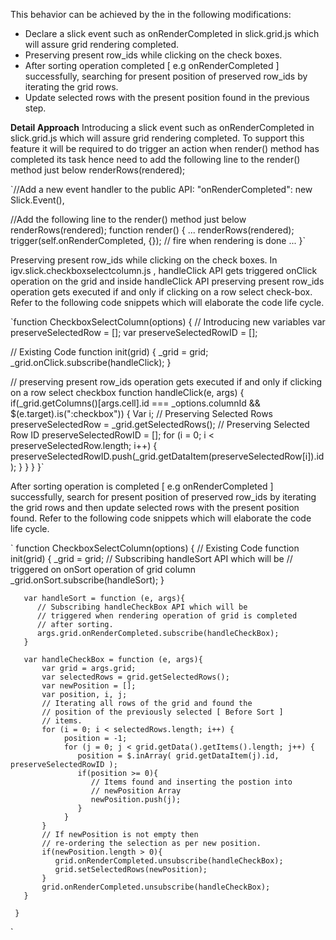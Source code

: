 This behavior can be achieved by the in the following modifications:
* Declare a slick event such as onRenderCompleted in slick.grid.js which will assure grid rendering completed.
* Preserving present row_ids while clicking on the check boxes.
* After sorting operation completed [ e.g onRenderCompleted  ] successfully, searching for present position of  preserved row_ids by iterating the grid rows.
* Update selected rows with the present position found in the previous step.

**Detail Approach**
Introducing a slick event such as onRenderCompleted in slick.grid.js which will assure grid rendering completed. To support this feature it will be required to do trigger an action when render() method has completed its task hence need to add the following line to the render() method just below renderRows(rendered);

`//Add a new event handler to the public API:
"onRenderCompleted":            new Slick.Event(),
 
//Add the following line to the render() method just below renderRows(rendered);
function render() {
    ...
    renderRows(rendered);
    trigger(self.onRenderCompleted, {}); // fire when rendering is done
    ...
}`

Preserving present row_ids while clicking on the check boxes. In igv.slick.checkboxselectcolumn.js , handleClick API gets triggered onClick operation on the grid and inside handleClick API preserving present row_ids operation gets executed if and only if clicking on a row select check-box. Refer to the following code snippets which will elaborate the code life cycle.

`function CheckboxSelectColumn(options) {
   // Introducing new variables
   var preserveSelectedRow = [];
   var preserveSelectedRowID = [];
  
   // Existing Code
   function init(grid) {
           _grid = grid;
           _grid.onClick.subscribe(handleClick);
       }
   
   // preserving present row_ids operation gets executed if and only if clicking on a row select checkbox
   function handleClick(e, args) {
       if(_grid.getColumns()[args.cell].id === _options.columnId && $(e.target).is(":checkbox")) {
           Var i;
           // Preserving Selected Rows
           preserveSelectedRow = _grid.getSelectedRows();
           // Preserving Selected Row ID
           preserveSelectedRowID = [];
           for (i = 0; i < preserveSelectedRow.length; i++) {
               preserveSelectedRowID.push(_grid.getDataItem(preserveSelectedRow[i]).id);
           }
       }
   }
}`

After sorting operation is completed [ e.g onRenderCompleted  ] successfully, search for present position of preserved row_ids by iterating the grid rows and then update selected rows with the present position found. Refer to the following code snippets which will elaborate the code life cycle.

`     function CheckboxSelectColumn(options) {
       // Existing Code
       function init(grid) {
            _grid = grid;
            // Subscribing handleSort API which will be
            // triggered on onSort operation of grid column
            _grid.onSort.subscribe(handleSort);
       }
    
       var handleSort = function (e, args){
          // Subscribing handleCheckBox API which will be
          // triggered when rendering operation of grid is completed
          // after sorting.
          args.grid.onRenderCompleted.subscribe(handleCheckBox);
       }
 
       var handleCheckBox = function (e, args){
           var grid = args.grid;
           var selectedRows = grid.getSelectedRows();
           var newPosition = [];
           var position, i, j;
           // Iterating all rows of the grid and found the
           // position of the previously selected [ Before Sort ]
           // items.
           for (i = 0; i < selectedRows.length; i++) {
                position = -1;
                for (j = 0; j < grid.getData().getItems().length; j++) {
                   position = $.inArray( grid.getDataItem(j).id, preserveSelectedRowID );
                   if(position >= 0){
                      // Items found and inserting the postion into
                      // newPosition Array
                      newPosition.push(j);
                   }
                }  
           }
           // If newPosition is not empty then
           // re-ordering the selection as per new position.
           if(newPosition.length > 0){
              grid.onRenderCompleted.unsubscribe(handleCheckBox);
              grid.setSelectedRows(newPosition);
           }
           grid.onRenderCompleted.unsubscribe(handleCheckBox);
       }
     
     }
`